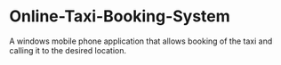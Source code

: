 # Online-Taxi-Booking-System
A windows mobile phone application that allows booking of the taxi and calling it to the desired location.
